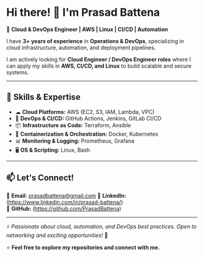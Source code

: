 # Hi there! 👋 I'm Prasad Battena

🚀 **Cloud & DevOps Engineer | AWS | Linux | CI/CD | Automation**  

I have **3+ years of experience** in **Operations & DevOps**, specializing in cloud infrastructure, automation, and deployment pipelines.

I am actively looking for **Cloud Engineer / DevOps Engineer roles** where I can apply my skills in **AWS, CI/CD, and Linux** to build scalable and secure systems.  

---

## 🔹 **Skills & Expertise**  
- ☁ **Cloud Platforms:** AWS (EC2, S3, IAM, Lambda, VPC)  
- 🔄 **DevOps & CI/CD:** GitHub Actions, Jenkins, GitLab CI/CD  
- 📦 **Infrastructure as Code:** Terraform, Ansible  
- 🐳 **Containerization & Orchestration:** Docker, Kubernetes  
- 📊 **Monitoring & Logging:** Prometheus, Grafana  
- 🖥 **OS & Scripting:** Linux, Bash
  
---

## 📫 **Let's Connect!**  
📧 **Email:** prasadbattena@gmail.com
🔗 **LinkedIn:** (https://www.linkedin.com/in/prasad-battena/)  
🔗 **GitHub:** (https://github.com/PrasadBattena) 

---
⚡ *Passionate about cloud, automation, and DevOps best practices. Open to networking and exciting opportunities!* 🚀  
 

⭐ **Feel free to explore my repositories and connect with me.**  


<!---
PrasadBattena/PrasadBattena is a ✨ special ✨ repository because its `README.md` (this file) appears on your GitHub profile.
You can click the Preview link to take a look at your changes.
--->

